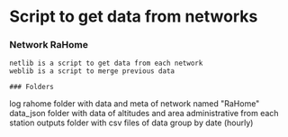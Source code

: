 # Script to get data from networks 

### Network RaHome
```
netlib is a script to get data from each network
weblib is a script to merge previous data

### Folders
```
log 
rahome folder with data and meta of network named "RaHome"
data_json folder with data of altitudes and area administrative from each station
outputs folder with csv files of data group by date (hourly)
